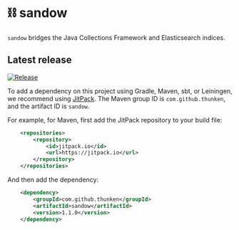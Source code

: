 # ⛓ sandow

`sandow` bridges the Java Collections Framework and Elasticsearch indices.

## Latest release

[![Release](https://jitpack.io/v/thunken/sandow.svg?style=flat-square)](https://github.com/thunken/sandow/releases)

To add a dependency on this project using Gradle, Maven, sbt, or Leiningen, we recommend using [JitPack](https://jitpack.io/#thunken/sandow/1.1.0). The Maven group ID is `com.github.thunken`, and the artifact ID is `sandow`.

For example, for Maven, first add the JitPack repository to your build file:
```xml
	<repositories>
		<repository>
		    <id>jitpack.io</id>
		    <url>https://jitpack.io</url>
		</repository>
	</repositories>
```

And then add the dependency:
```xml
	<dependency>
	    <groupId>com.github.thunken</groupId>
	    <artifactId>sandow</artifactId>
	    <version>1.1.0</version>
	</dependency>
```
